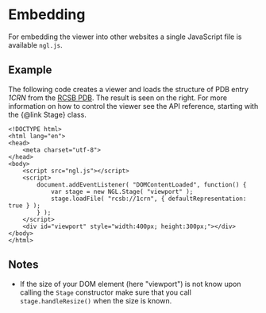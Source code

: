 
# Embedding


For embedding the viewer into other websites a single JavaScript file is available `ngl.js`.

## Example

The following code creates a viewer and loads the structure of PDB entry *1CRN* from the [RCSB PDB](http://www.rcsb.org/). The result is seen on the right. For more information on how to control the viewer see the API reference, starting with the {@link Stage} class.

```
<!DOCTYPE html>
<html lang="en">
<head>
	<meta charset="utf-8">
</head>
<body>
	<script src="ngl.js"></script>
	<script>
		document.addEventListener( "DOMContentLoaded", function() {
			var stage = new NGL.Stage( "viewport" );
			stage.loadFile( "rcsb://1crn", { defaultRepresentation: true } );
		} );
	</script>
	<div id="viewport" style="width:400px; height:300px;"></div>
</body>
</html>
```


## Notes

- If the size of your DOM element (here "viewport") is not know upon calling the `Stage` constructor make sure that you call `stage.handleResize()` when the size is known.
